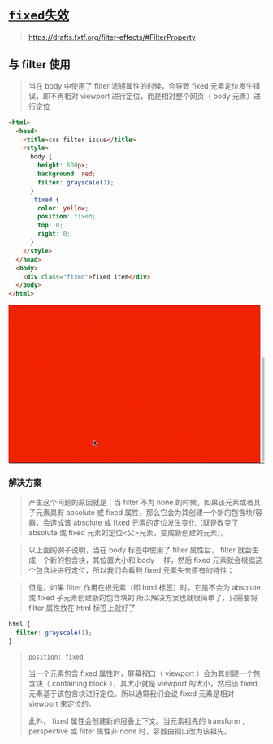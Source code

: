 # [`fixed失效`]()

> <https://drafts.fxtf.org/filter-effects/#FilterProperty>

## 与 filter 使用

> 当在 body 中使用了 filter 滤镜属性的时候，会导致 fixed 元素定位发生错误，即不再相对 viewport 进行定位，而是相对整个网页（ body 元素）进行定位

```html
<html>
  <head>
    <title>css filter issue</title>
    <style>
      body {
        height: 600px;
        background: red;
        filter: grayscale(1);
      }
      .fixed {
        color: yellow;
        position: fixed;
        top: 0;
        right: 0;
      }
    </style>
  </head>
  <body>
    <div class="fixed">fixed item</div>
  </body>
</html>
```

![](./.assets/fixed-error.gif)

### 解决方案

> 产生这个问题的原因就是：当 filter 不为 none 的时候，如果该元素或者其子元素具有 absolute 或 fixed 属性，那么它会为其创建一个新的包含块/容器，会造成该 absolute 或 fixed 元素的定位发生变化（就是改变了 absolute 或 fixed 元素的定位<父>元素，变成新创建的元素）。

> 以上面的例子说明，当在 body 标签中使用了 filter 属性后， filter 就会生成一个新的包含块，其位置大小和 body 一样，然后 fixed 元素就会根据这个包含块进行定位，所以我们会看到 fixed 元素失去原有的特性；

> 但是，如果 filter 作用在根元素（即 html 标签）时，它是不会为 absolute 或 fixed 子元素创建新的包含块的
> 所以解决方案也就很简单了，只需要将 filter 属性放在 html 标签上就好了

```css
html {
  filter: grayscale(1);
}
```

> `position: fixed`
>
> 当一个元素包含 fixed 属性时，屏幕视口（ viewport ）会为其创建一个包含块（ containing block ），其大小就是 viewport 的大小，然后该 fixed 元素基于该包含块进行定位。所以通常我们会说 fixed 元素是相对 viewport 来定位的。
>
> 此外， fixed 属性会创建新的层叠上下文。当元素祖先的 transform , perspective 或 filter 属性非 none 时，容器由视口改为该祖先。
